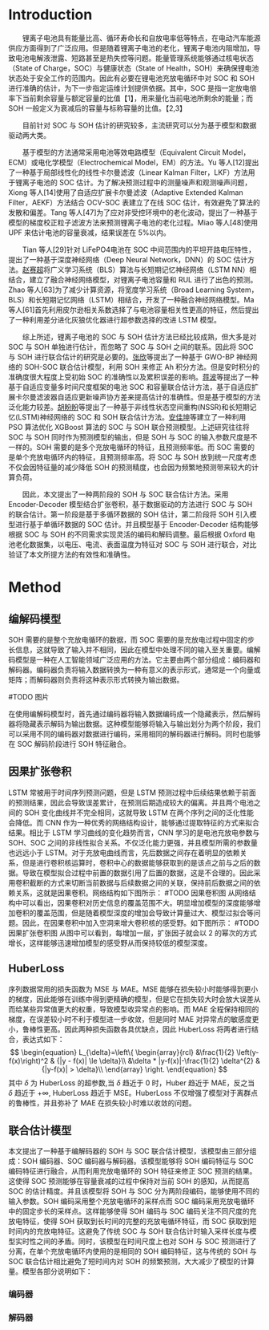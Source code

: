 # Introduction
&emsp;&emsp;锂离子电池具有能量比高、循环寿命长和自放电率低等特点，在电动汽车能源供应方面得到了广泛应用。但是随着锂离子电池的老化，锂离子电池内阻增加，导致电池电解液泄露、短路甚至是热失控等问题。能量管理系统能够通过核电状态（State of Charge，SOC）与健康状态（State of Health，SOH）来确保锂电池状态处于安全工作的范围内。因此有必要在锂电池充放电循环中对 SOC 和 SOH 进行准确的估计，为下一步指定运维计划提供依据。其中，SOC 是指一定放电倍率下当前剩余容量与额定容量的比值【1】，用来量化当前电池所剩余的能量；而 SOH 一般定义为衰减后的容量与标称容量的比值。【2,3】

&emsp;&emsp;目前针对 SOC 与 SOH 估计的研究较多，主流研究可以分为基于模型和数据驱动两大类。

&emsp;&emsp;基于模型的方法通常采用电池等效电路模型（Equivalent Circuit Model，ECM）或电化学模型（Electrochemical Model，EM）的方法。Yu 等人[12]提出了一种基于局部线性化的线性卡尔曼滤波（Linear Kalman Filter，LKF）方法用于锂离子电池的 SOC 估计。为了解决预测过程中的测量噪声和观测噪声问题，Xiong 等人[14]使用了自适应扩展卡尔曼滤波（Adaptive Extended Kalman Filter，AEKF）方法结合 OCV-SOC 表建立了在线 SOC 估计，有效避免了算法的发散和偏差。Tang 等人[47]为了应对非受控环境中的老化波动，提出了一种基于模型的梯度校正粒子滤波方法来预测锂离子电池的老化过程。Miao 等人[48]使用 UPF 来估计电池的容量衰减，结果误差在 5%以内。

&emsp;&emsp;Tian 等人[29]针对 LiFePO4电池在 SOC 中间范围内的平坦开路电压特性，提出了一种基于深度神经网络（Deep Neural Network，DNN）的 SOC 估计方法。[赵赛超](https://www.sciencedirect.com/science/article/pii/S2352152X22009082)将广义学习系统（BLS）算法与长短期记忆神经网络（LSTM NN）相结合，建立了融合神经网络模型，对锂离子电池容量和 RUL 进行了出色的预测。Zhao 等人[63]为了减少计算资源，将宽度学习系统（Broad Learning System，BLS）和长短期记忆网络（LSTM）相结合，开发了一种融合神经网络模型。Ma 等人[61]首先利用皮尔逊相关系数选择了与电池容量相关性更高的特征，然后提出了一种利用差分进化灰狼优化器进行超参数选择的改进 LSTM 模型。

&emsp;&emsp;综上所述，锂离子电池的 SOC 与 SOH 估计方法已经比较成熟，但大多是对 SOC 与 SOH 单独进行估计，而忽略了 SOC 与 SOH 之间的联系。因此将 SOC 与 SOH 进行联合估计的研究是必要的。[张欣](https://webofscience.clarivate.cn/wos/alldb/full-record/WOS:000909216300001)等提出了一种基于 GWO-BP 神经网络的 SOH-SOC 联合估计模型，利用 SOH 来修正 Ah 积分方法。但是安时积分的准确度很大程度上受初始 SOC 的准确性以及累积误差的影响。[蒋波](https://www.sciencedirect.com/science/article/pii/S0306261919312930)等提出了一种基于自适应变量多时间尺度框架的电池 SOC 和容量联合估计方法，基于自适应扩展卡尔曼滤波器自适应更新噪声协方差来提高估计的准确性。但是基于模型的方法泛化能力较差。[胡盼盼](https://www.mdpi.com/1996-1073/16/14/5313)等提出了一种基于非线性状态空间重构(NSSR)和长短期记忆(LSTM)神经网络的 SOC 和 SOH 联合估计方法。[安佳坤](https://www.mdpi.com/1996-1073/16/10/4243)等建立了一种利用 PSO 算法优化 XGBoost 算法的 SOC 与 SOH 联合预测模型。上述研究往往将 SOC 与 SOH 同时作为预测模型的输出，但是 SOH 与 SOC 的输入参数尺度是不一样的。SOH 需要的是多个充放电循环的特征，且预测频率低。而 SOC 需要的是单个充放电循环内的特征，且预测频率高。将 SOC 与 SOH 放到统一尺度考虑不仅会因特征量的减少降低 SOH 的预测精度，也会因为频繁地预测带来较大的计算负荷。

&emsp;&emsp;因此，本文提出了一种两阶段的 SOH 与 SOC 联合估计方法。采用 Encoder-Decoder 模型结合扩张卷积，基于数据驱动的方法进行 SOC 与 SOH 的联合估计。第一阶段是基于多循环数据的 SOH 估计，第二阶段将 SOH 引入模型进行基于单循环数据的 SOC 估计。并且模型基于 Encoder-Decoder 结构能够根据 SOC 与 SOH 的不同需求实现灵活的编码和解码调整。最后根据 Oxford 电池老化数据集，以电压、电流、表面温度为特征对 SOC 与 SOH 进行联合，对比验证了本文所提方法的有效性和准确性。

# Method
## 编解码模型
SOH 需要的是整个充放电循环的数据，而 SOC 需要的是充放电过程中固定的步长信息，这就导致了输入并不相同，因此在模型中处理不同的输入至关重要。编解码模型是一种在人工智能领域广泛应用的方法。它主要由两个部分组成：编码器和解码器。编码器负责将输入数据转换为一种有意义的表示形式，通常是一个向量或矩阵；而解码器则负责将这种表示形式转换为输出数据。

 #TODO 图片
 
在使用编解码模型时，首先通过编码器将输入数据编码成一个隐藏表示，然后解码器将隐藏表示解码为输出数据。这种模型能够将输入与输出划分为两个阶段，我们可以采用不同的编码器对数据进行编码，采用相同的解码器进行解码。同时也能够在 SOC 解码阶段进行 SOH 特征融合。

## 因果扩张卷积
LSTM 常被用于时间序列预测问题，但是 LSTM 预测过程中后续结果依赖于前面的预测结果，因此会导致误差累计，在预测后期造成较大的偏离。并且两个电池之间的 SOH 变化曲线并不完全相同，这就导致 LSTM 在两个序列之间的泛化性能会降低。而 CNN 作为一种优秀的网络结构设计，能够通过提取特征的方式来拟合结果。相比于 LSTM 学习曲线的变化趋势而言，CNN 学习的是电池充放电参数与 SOH、SOC 之间的非线性拟合关系。不仅泛化能力更强，并且模型所需的参数量也远远小于 LSTM。对于充放电曲线而言，先后数据之间存在着明显的依赖关系，但是进行卷积核运算时，卷积中心的数据能够获取到的是该点之前与之后的数据。导致在模型拟合过程中前置的数据引用了后置的数据，这是不合理的。因此采用卷积截断的方式来切断当前数据与后续数据之间的关联，保持前后数据之间的依赖关系，这就是因果卷积。网络结构如下图所示：
#TODO 因果卷积图
从网络结构中可以看出，因果卷积对历史信息的覆盖范围不大。明显增加模型的深度能够增加卷积的覆盖范围，但是随着模型深度的增加会导致计算量过大、模型过拟合等问题。因此，在因果卷积中加入空洞来增大卷积核的感受野。如下图所示：
#TODO 因果扩张卷积图
从图中可以看到，每增加一层，扩张因子就会以 2 的幂次的方式增长，这样能够迅速增加模型的感受野从而保持较低的模型深度。
## HuberLoss 
序列数据常用的损失函数为 MSE 与 MAE。MSE 能够在损失较小时能够得到更小的梯度，因此能够在训练中得到更精确的模型，但是它在损失较大时会放大误差从而给某些异常值更大的权重，导致模型收异常点的影响。而 MAE 全程保持相同的梯度，在误差较小时不利于模型进一步收敛，但是同时 MAE 对异常点的敏感度更小，鲁棒性更高。因此两种损失函数各具优缺点，因此 HuberLoss 将两者进行结合，表达式如下：
$$
\begin{equation}
L_{\delta}=\left\{
\begin{array}{rcl}
&\frac{1}{2} \left(y-f(x)\right)^2 & {|y - f(x)| \le \delta}\\
&\delta * |y-f(x)|-\frac{1}{2} \delta^{2} & {|y-f(x)| > \delta}\\
\end{array} \right.
\end{equation}
$$
其中 $\delta$ 为 HuberLoss 的超参数,当 $\delta$ 趋近于 0 时，Huber 趋近于 MAE，反之当 $\delta$ 趋近于 $+\infty$, HuberLoss 趋近于 MSE。HuberLoss 不仅增强了模型对于离群点的鲁棒性，并且弥补了 MAE 在损失较小时难以收敛的问题。
## 联合估计模型 
本文提出了一种基于编解码器的 SOH 与 SOC 联合估计模型，该模型由三部分组成：SOH 编码器、SOC 编码器与解码器。该模型能够将 SOH 编码特征与 SOC 编码特征进行融合，从而利用充放电循环的 SOH 特征来修正 SOC 预测的结果。这使得 SOC 预测能够在容量衰减的过程中保持对当前 SOH 的感知，从而提高 SOC 的估计精度。并且该模型将 SOH 与 SOC 分为两阶段编码，能够使用不同的输入参数。SOH 编码采用整个充放电循环的采样点而 SOC 编码采用充放电循环中的固定步长的采样点。这样能够使得 SOH 编码与 SOC 编码关注不同尺度的充放电特征，使得 SOH 获取到长时间的完整的充放电循环特征，而 SOC 获取到短时间内的充放电特征。这避免了传统 SOC 与 SOH 联合估计时输入采样长度与模型实时性之间的矛盾。同时，该模型在时间尺度上也对 SOH 与 SOC 预测进行了分离，在单个充放电循环内使用的是相同的 SOH 编码特征，这与传统的 SOH 与 SOC 联合估计相比避免了短时间内对 SOH 的频繁预测，大大减少了模型的计算量。模型各部分说明如下：
### 编码器
### 解码器
